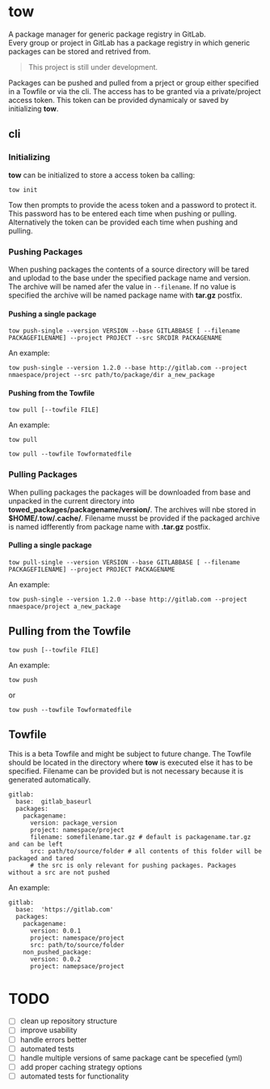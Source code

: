 # tow

A package manager for generic package registry in GitLab. \
Every group or project in GitLab has a package registry in which generic packages can be stored and retrived from.
> This project is still under development. 

Packages can be pushed and pulled from a prject or group either specified in a Towfile or via the cli.
The access has to be granted via a private/project access token. This token can be provided dynamicaly or saved by initializing __tow__.

## cli

### Initializing

__tow__ can be initialized to store a access token ba calling: 
```{bash}
tow init
```

Tow then prompts to provide the acess token and a password to protect it. This password has to be entered each time when pushing or pulling. Alternatively the token can be provided each time when pushing and pulling.

### Pushing Packages 

When pushing packages the contents of a source directory will be tared and uplodad to the base under the specified package name and version. The archive will be named afer the value in ```--filename```. If no value is specified the archive will be named package name with __tar.gz__ postfix.

#### Pushing a single package
```{bash}
tow push-single --version VERSION --base GITLABBASE [ --filename PACKAGEFILENAME] --project PROJECT --src SRCDIR PACKAGENAME
```

An example:
```{bash}
tow push-single --version 1.2.0 --base http://gitlab.com --project nmaespace/project --src path/to/package/dir a_new_package
```

#### Pushing from the Towfile

```{bash}
tow pull [--towfile FILE]
```

An example:
```{bash}
tow pull
```
```{bash}
tow pull --towfile Towformatedfile
```

### Pulling Packages

When pulling packages the packages will be downloaded from base and unpacked in the current directory into __towed_packages/packagename/version/__. The archives will nbe stored in __$HOME/.tow/.cache/__. Filename musst be provided if the packaged archive is named idfferently from package name with __.tar.gz__ postfix.

#### Pulling a single package
```{bash}
tow pull-single --version VERSION --base GITLABBASE [ --filename PACKAGEFILENAME] --project PROJECT PACKAGENAME
```

An example:
```{bash}
tow push-single --version 1.2.0 --base http://gitlab.com --project nmaespace/project a_new_package
```

## Pulling from the Towfile

```{bash}
tow push [--towfile FILE]
```

An example:
```{bash}
tow push
```
or 
```{bash}
tow push --towfile Towformatedfile
```

## Towfile

This is a beta Towfile and might be subject to future change.
The Towfile should be located in the directory where __tow__ is executed else it has to be specified. 
Filename can be provided but is not necessary because it is generated automatically.

```{yaml}
gitlab:
  base:  gitlab_baseurl
  packages:
    packagename:
      version: package_version
      project: namespace/project
      filename: somefilename.tar.gz # default is packagename.tar.gz and can be left
      src: path/to/source/folder # all contents of this folder will be packaged and tared
      # the src is only relevant for pushing packages. Packages without a src are not pushed
```

An example:
```{yaml}
gitlab:
  base:  'https://gitlab.com'
  packages:
    packagename:
      version: 0.0.1
      project: namespace/project
      src: path/to/source/folder
    non_pushed_package:
      version: 0.0.2
      project: namepsace/project
```

# TODO

- [ ] clean up repository structure
- [ ] improve usability
- [ ] handle errors better
- [ ] automated tests
- [ ] handle multiple versions of same package cant be specefied (yml)
- [ ] add proper caching strategy options
- [ ] automated tests for functionality

